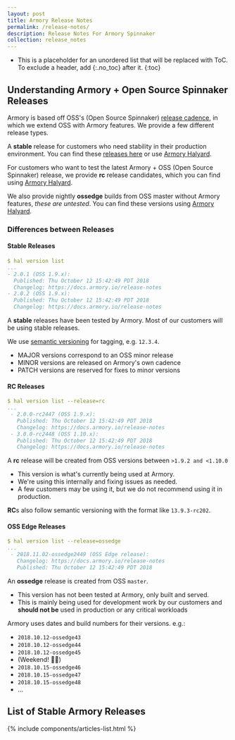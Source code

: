 ```yaml
---
layout: post
title: Armory Release Notes
permalink: /release-notes/
description: Release Notes For Armory Spinnaker
collection: release_notes
---
```

* This is a placeholder for an unordered list that will be replaced with ToC. To exclude a header, add {:.no_toc} after it.
{:toc}


## Understanding Armory + Open Source Spinnaker Releases
Armory is based off OSS's (Open Source Spinnaker) [release cadence](https://www.spinnaker.io/community/releases/release-cadence), in which we extend OSS with Armory features. We provide a few different release types.

A **stable** release for customers who need stability in their production environment. You can find these [releases here](#stable-armory-releases) or use [Armory Halyard](#differences-between-releases).

For customers who want to test the latest Armory + OSS (Open Source Spinnaker) release, we provide **rc** release candidates, which you can find using [Armory Halyard](#differences-between-releases). 

We also provide nightly **ossedge** builds from OSS master without Armory features, _these are untested_. You can find these versions using [Armory Halyard](#differences-between-releases).


### Differences between Releases
#### Stable Releases
```yml
$ hal version list
...
- 2.0.1 (OSS 1.9.x):
  Published: Thu October 12 15:42:49 PDT 2018
  Changelog: https://docs.armory.io/release-notes
- 2.0.2 (OSS 1.9.x):
  Published: Thu October 12 15:42:49 PDT 2018
  Changelog: https://docs.armory.io/release-notes
```
A **stable** releases have been tested by Armory. Most of our customers will be using stable releases.

We use [semantic versioning](https://semver.org/) for tagging, e.g. `12.3.4`.
- MAJOR versions correspond to an OSS minor release
- MINOR versions are released on Armory's own cadence
- PATCH versions are reserved for fixes to minor versions


#### RC Releases
```yml
$ hal version list --release=rc
...
 - 2.0.0-rc2447 (OSS 1.9.x):
   Published: Thu October 12 15:42:49 PDT 2018
   Changelog: https://docs.armory.io/release-notes
 - 3.0.0-rc2448 (OSS 1.10.x):
   Published: Thu October 12 15:42:49 PDT 2018
   Changelog: https://docs.armory.io/release-notes
```
A **rc** release will be created from OSS versions between `>1.9.2 and <1.10.0`
- This version is what's currently being used at Armory.
- We're using this internally and fixing issues as needed.
- A few customers may be using it, but we do not recommend using it in production.

<!--
- A **next rc** will be created from OSS `1.10.*`
  + This version has not been tested at Armory, only built and served.
  + A few customers may be using it, but we do not recommend using it in production.
-->


**RC**s also follow semantic versioning with the format like `13.9.3-rc202`.


#### OSS Edge Releases
```yml
$ hal version list --release=ossedge
...
 - 2018.11.02-ossedge2449 (OSS Edge release):
   Changelog: https://docs.armory.io/release-notes
   Published: Thu October 12 15:42:49 PDT 2018
```
An **ossedge** release is created from OSS `master`.
- This version has not been tested at Armory, only built and served.
- This is mainly being used for development work by our customers and **should not be** used in production or any critical workloads

Armory uses dates and build numbers for their versions. e.g.:
- `2018.10.12-ossedge43`
- `2018.10.12-ossedge44`
- `2018.10.12-ossedge45`
- (Weekend! 🎉💃)
- `2018.10.15-ossedge46`
- `2018.10.15-ossedge47`
- `2018.10.15-ossedge48`
- ...


## List of Stable Armory Releases
<div class="Post__content" itemprop="articleBody">
  {% include components/articles-list.html %}
</div>
